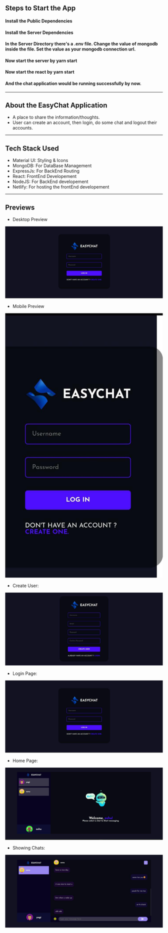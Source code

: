 ## Steps to Start the App

#### Install the Public Dependencies
#### Install the Server Dependencies
#### In the Server Directory there's a .env file. Change the value of mongodb inside the file. Set the value as your mongodb connection url.
#### Now start the server by yarn start
#### Now start the react by yarn start
#### And the chat application would be running successfully by now.

---

## About the EasyChat Application

- A place to share the information/thoughts.
- User can create an account, then login, do some chat and logout their accounts.

---

## Tech Stack Used

- Material UI: Styling & Icons
- MongoDB: For DataBase Management
- ExpressJs: For BackEnd Routing
- React: FrontEnd Developement
- NodeJS: For BackEnd developement
- Netlify: For hosting the frontEnd developement

---


## Previews

- Desktop Preview

![Desktop-Preview](Easychat_assets/login.jpg)

- Mobile Preview

![Mobile-Preview](Easychat_assets/phone.jpg)

- Create User:

![Create User](Easychat_assets/createuser.jpg)

- Login Page:

![Login Page](Easychat_assets/login.jpg)

- Home Page:

![UserDetails](Easychat_assets/home.jpg)

- Showing Chats:

![Chats Page](Easychat_assets/chat.jpg)


